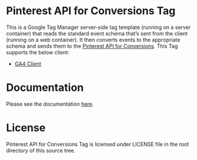 # Pinterest API for Conversions Tag

This is a Google Tag Manager server-side tag template (running on a server container) that reads the standard event schema that’s sent from the client (running on a web container). It then converts events to the appropriate schema and sends them to the [Pinterest API for Conversions](https://help.pinterest.com/en/business/article/the-pinterest-api-for-conversions). This Tag supports the below client:

* [GA4 Client](https://developers.google.com/tag-manager/serverside/send-data#server-side_client_configuration)

# Documentation
Please see the documentation [here](https://developers.pinterest.com/docs/conversions/3rd-party-api-integrations/#Google%20Tag%20Manager%20Server-side%20Tagging).

# License
Pinterest API for Conversions Tag is licensed under LICENSE file in the root directory of this source tree.
